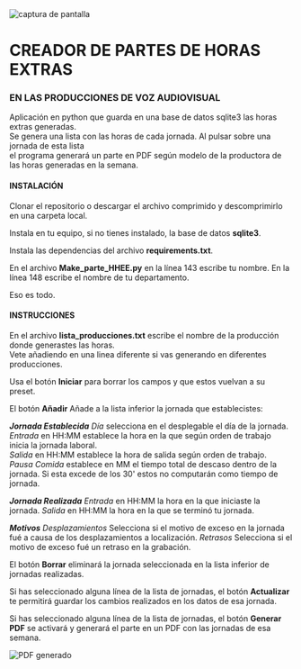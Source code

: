<image src="./images/Captura desde 2023-07-20 19-53-36.png" alt="captura de pantalla" >

# CREADOR DE PARTES DE HORAS EXTRAS  
### EN LAS PRODUCCIONES DE VOZ AUDIOVISUAL

Aplicación en python que guarda en una base de datos sqlite3 las horas extras generadas.  
Se genera una lista con las horas de cada jornada. Al pulsar sobre una jornada de esta lista  
el programa generará un parte en PDF según modelo de la productora de las horas generadas en la semana.  

#### INSTALACIÓN

Clonar el repositorio o descargar el archivo comprimido y descomprimirlo en una carpeta local.  

Instala en tu equipo, si no tienes instalado, la base de datos **sqlite3**.

Instala las dependencias del archivo **requirements.txt**.   

En el archivo **Make_parte_HHEE.py** en la línea 143 escribe tu nombre. En la línea 148 escribe el nombre de tu departamento.

Eso es todo.


#### INSTRUCCIONES

En el archivo **lista_producciones.txt** escribe el nombre de la producción donde generastes las horas.  
Vete añadiendo en una linea diferente si vas generando en diferentes producciones.

Usa el botón **Iniciar** para borrar los campos y que estos vuelvan a su preset.  

El botón **Añadir** Añade a la lista inferior la jornada que establecistes:  

**_Jornada Establecida_** 
_Día_ selecciona en el desplegable el día de la jornada.  
_Entrada_ en HH:MM establece la hora en la que según orden de trabajo inicia la jornada laboral.  
_Salida_ en HH:MM establece la hora de salida según orden de trabajo.  
_Pausa Comida_ establece en MM el tiempo total de descaso dentro de la jornada. Si esta excede de los 30' estos no computarán como tiempo de jornada. 

**_Jornada Realizada_**
_Entrada_ en HH:MM la hora en la que iniciaste la jornada. 
_Salida_ en HH:MM la hora en la que se terminó tu jornada. 

**_Motivos_**
_Desplazamientos_ Selecciona si el motivo de exceso en la jornada fué a causa de los desplazamientos a localización. 
_Retrasos_ Selecciona si el motivo de exceso fué un retraso en la grabación. 

El botón **Borrar** eliminará la jornada seleccionada en la lista inferior de jornadas realizadas.  

Si has seleccionado alguna línea de la lista de jornadas, el botón **Actualizar** te permitirá guardar los cambios realizados en los datos de esa jornada.  

Si has seleccionado alguna línea de la lista de jornadas, el botón **Generar PDF** se activará y generará el parte en un PDF con las jornadas de esa semana.

<image src="./images/Captura desde 2023-07-20 20-16-41.png" alt="PDF generado" >

